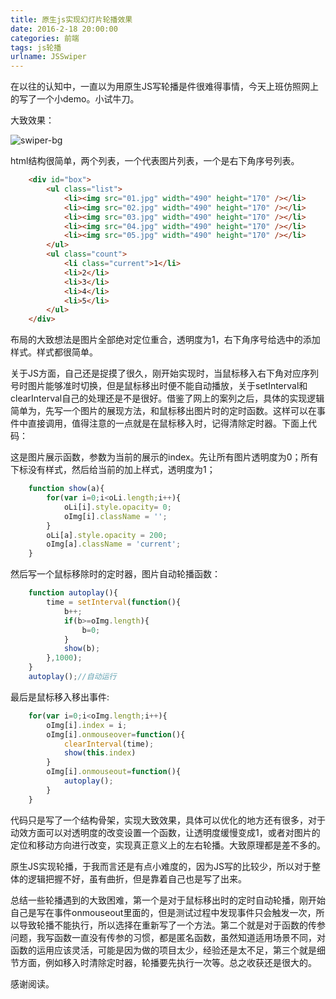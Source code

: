 ```yaml
---
title: 原生js实现幻灯片轮播效果
date: 2016-2-18 20:00:00
categories: 前端
tags: js轮播
urlname: JSSwiper
---
```



在以往的认知中，一直以为用原生JS写轮播是件很难得事情，今天上班仿照网上的写了一个小demo。小试牛刀。

大致效果：

![swiper-bg](/uploads/swiper-bg.png)

html结构很简单，两个列表，一个代表图片列表，一个是右下角序号列表。

<!-- more -->

```html
    <div id="box">
        <ul class="list">
            <li><img src="01.jpg" width="490" height="170" /></li>
            <li><img src="02.jpg" width="490" height="170" /></li>
            <li><img src="03.jpg" width="490" height="170" /></li>
            <li><img src="04.jpg" width="490" height="170" /></li>
            <li><img src="05.jpg" width="490" height="170" /></li>
        </ul>
        <ul class="count">
            <li class="current">1</li>
            <li>2</li>
            <li>3</li>
            <li>4</li>
            <li>5</li>
        </ul>
    </div>
```
布局的大致想法是图片全部绝对定位重合，透明度为1，右下角序号给选中的添加样式。样式都很简单。

关于JS方面，自己还是捉摸了很久，刚开始实现时，当鼠标移入右下角对应序列号时图片能够准时切换，但是鼠标移出时便不能自动播放，关于setInterval和clearInterval自己的处理还是不是很好。借鉴了网上的案列之后，具体的实现逻辑简单为，先写一个图片的展现方法，和鼠标移出图片时的定时函数。这样可以在事件中直接调用，值得注意的一点就是在鼠标移入时，记得清除定时器。下面上代码：

这是图片展示函数，参数为当前的展示的index。先让所有图片透明度为0；所有下标没有样式，然后给当前的加上样式，透明度为1；
```js
    function show(a){
        for(var i=0;i<oLi.length;i++){
            oLi[i].style.opacity= 0;
            oImg[i].className = '';
        }
        oLi[a].style.opacity = 200;
        oImg[a].className = 'current';
    }
```

然后写一个鼠标移除时的定时器，图片自动轮播函数：

```js
    function autoplay(){
        time = setInterval(function(){
            b++;
            if(b>=oImg.length){
                b=0;
            }
            show(b);
        },1000);
    }
    autoplay();//自动运行
```

最后是鼠标移入移出事件:

```js
    for(var i=0;i<oImg.length;i++){
        oImg[i].index = i;
        oImg[i].onmouseover=function(){
            clearInterval(time);
            show(this.index)
        }
        oImg[i].onmouseout=function(){
            autoplay();
        }
    }
```

代码只是写了一个结构骨架，实现大致效果，具体可以优化的地方还有很多，对于动效方面可以对透明度的改变设置一个函数，让透明度缓慢变成1，或者对图片的定位和移动方向进行改变，实现真正意义上的左右轮播。大致原理都是差不多的。

原生JS实现轮播，于我而言还是有点小难度的，因为JS写的比较少，所以对于整体的逻辑把握不好，虽有曲折，但是靠着自己也是写了出来。

总结一些轮播遇到的大致困难，第一个是对于鼠标移出时的定时自动轮播，刚开始自己是写在事件onmouseout里面的，但是测试过程中发现事件只会触发一次，所以导致轮播不能执行，所以选择在重新写了一个方法。第二个就是对于函数的传参问题，我写函数一直没有传参的习惯，都是匿名函数，虽然知道适用场景不同，对函数的运用应该灵活，可能是因为做的项目太少，经验还是太不足，第三个就是细节方面，例如移入时清除定时器，轮播要先执行一次等。总之收获还是很大的。

感谢阅读。
